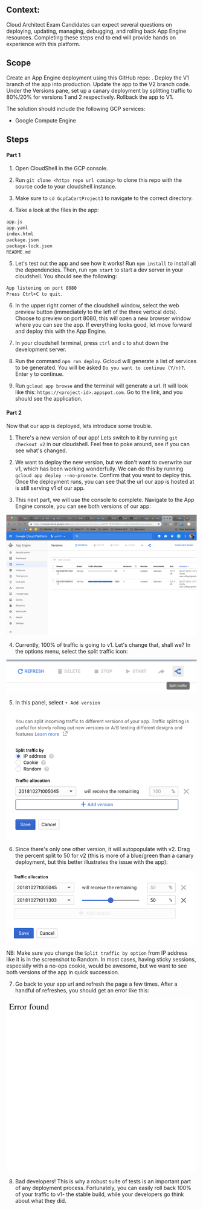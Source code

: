 Context:
--
Cloud Architect Exam Candidates can expect several questions on deploying, updating, managing, debugging, and rolling back App Engine resources. Completing these steps end to end will provide hands on experience with this platform.



Scope
--
Create an App Engine deployment using this GitHub repo: <coming soon>.
Deploy the V1 branch of the app into production.
Update the app to the V2 branch code.
Under the Versions pane, set up a canary deployment by splitting traffic to 80%/20% for versions 1 and 2 respectively.
Rollback the app to V1.

The solution should include the following GCP services:

- Google Compute Engine

Steps
--
#### Part 1

1. Open CloudShell in the GCP console.

2. Run `git clone <https repo url coming>` to clone this repo with the source code to your cloudshell instance.

3. Make sure to `cd GcpCaCertProject3` to navigate to the correct directory.

4. Take a look at the files in the app:
```
app.js  
app.yaml  
index.html  
package.json  
package-lock.json  
README.md
```

5. Let's test out the app and see how it works! Run `npm install` to install all the dependencies. Then, run `npm start` to start a dev server in your cloudshell. You should see the following:
```
App listening on port 8080
Press Ctrl+C to quit.
```

6. In the upper right corner of the cloudshell window, select the web preview button (immediately to the left of the three vertical dots). Choose to preview on port 8080, this will open a new browser window where you can see the app. If everything looks good, let move forward and deploy this with the App Engine.

7. In your cloudshell terminal, press `ctrl` and `c` to shut down the development server.

8. Run the command `npm run deploy`. Gcloud will generate a list of services to be generated. You will be asked `Do you want to continue (Y/n)?`. Enter `y` to continue.

9. Run `gcloud app browse` and the terminal will generate a url. It will look like this: `https://<project-id>.appspot.com`. Go to the link, and you should see the application.

#### Part 2
Now that our app is deployed, lets introduce some trouble.

1. There's a new version of our app! Lets switch to it by running `git checkout v2` in our cloudshell. Feel free to poke around, see if you can see what's changed.

2. We want to deploy the new version, but we don't want to overwrite our v1, which has been working wonderfully. We can do this by running `gcloud app deploy --no-promote`. Confirm that you want to deploy this. Once the deployment runs, you can see that the url our app is hosted at is still serving v1 of our app.

3. This next part, we will use the console to complete. Navigate to the App Engine console, you can see both versions of our app:

![alt text](./screenshots/screen1.png "App Engine Console")

4. Currently, 100% of traffic is going to v1. Let's change that, shall we? In the options menu, select the split traffic icon:

![alt text](./screenshots/screen2.png "Options menu")

5. In this panel, select `+ Add version`

![alt text](./screenshots/screen3.png "Split traffic")

6. Since there's only one other version, it will autopopulate with v2. Drag the percent split to 50 for v2 (this is more of a blue/green than a canary deployment, but this better illustrates the issue with the app):

![alt text](./screenshots/screen4.png "50/50 split")

NB: Make sure you change the `Split traffic by option` from IP address like it is in the screenshot to Random. In most cases, having sticky sessions, especially with a no-ops cookie, would be awesome, but we want to see both versions of the app in quick succession.

7. Go back to your app url and refresh the page a few times. After a handful of refreshes, you should get an error like this:

![alt text](./screenshots/screen5.png "Error page")

8. Bad developers! This is why a robust suite of tests is an important part of any deployment process. Fortunately, you can easily roll back 100% of your traffic to v1- the stable build, while your developers go think about what they did.  
